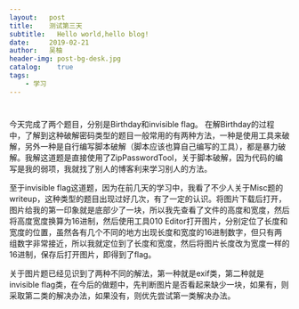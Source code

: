 ```yaml
---
layout:   post
title:    测试第三天
subtitle:   Hello world,hello blog!
date:     2019-02-21
author:   吴柚
header-img: post-bg-desk.jpg
catalog:    true
tags:
    - 学习
---
```

#
今天完成了两个题目，分别是Birthday和invisible flag。
在解Birthday的过程中，了解到这种破解密码类型的题目一般常用的有两种方法，一种是使用工具来破解，另外一种是自行编写脚本破解（脚本应该也算自己编写的工具），都是暴力破解。我解这道题是直接使用了ZipPasswordTool，关于脚本破解，因为代码的编写是我的弱项，我就找了别人的博客利来学习别人的方法。

至于invisible flag这道题，因为在前几天的学习中，我看了不少人关于Misc题的writeup，这种类型的题目出现过好几次，有了一定的认识。将图片下载后打开，图片给我的第一印象就是底部少了一块，所以我先查看了文件的高度和宽度，然后将高度宽度换算为16进制，然后使用工具010 Editor打开图片，分别定位了长度和宽度的位置，虽然各有几个不同的地方出现长度和宽度的16进制数字，但只有两组数字非常接近，所以我就定位到了长度和宽度，然后将图片长度改为宽度一样的16进制，保存后打开图片，即得到了flag。

关于图片题已经见识到了两种不同的解法，第一种就是exif类，第二种就是invisible flag类，在今后的做题中，先判断图片是否看起来缺少一块，如果有，则采取第二类的解决办法，如果没有，则优先尝试第一类解决办法。
